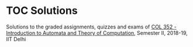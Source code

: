 # TOC Solutions

Solutions to the graded assignments, quizzes and exams of [COL 352 - Introduction to Automata and Theory of Computation](http://www.cse.iitd.ernet.in/~ssen/col352/admin352.html), Semester II, 2018-19, IIT Delhi
